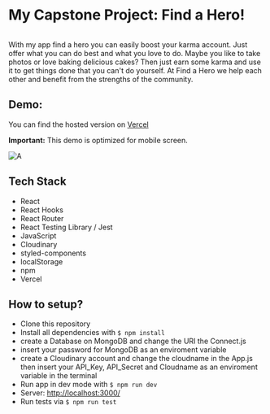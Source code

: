 # My Capstone Project: Find a Hero!

![]()

With my app find a hero you can easily boost your karma account. Just offer what you can do best and what you love to do. Maybe you like to take photos or love baking delicious cakes? Then just earn some karma and use it to get things done that you can't do yourself. At Find a Hero we help each other and benefit from the strengths of the community.


## Demo:

You can find the hosted version on [Vercel](https://capstone-project-find-a-hero.vercel.app)

**Important:** This demo is optimized for mobile screen.

![A]()

## Tech Stack

- React
- React Hooks
- React Router
- React Testing Library / Jest
- JavaScript
- Cloudinary
- styled-components
- localStorage
- npm
- Vercel

## How to setup?

- Clone this repository
- Install all dependencies with `$ npm install`
- create a Database on MongoDB and change the URI the Connect.js 
- insert your password for MongoDB as an enviroment variable
- create a Cloudinary account and change the cloudname in the App.js then insert your API_Key, API_Secret and Cloudname as an enviroment variable in the terminal
- Run app in dev mode with `$ npm run dev`
- Server: [http://localhost:3000/](http://localhost:3000/)
- Run tests via `$ npm run test`

